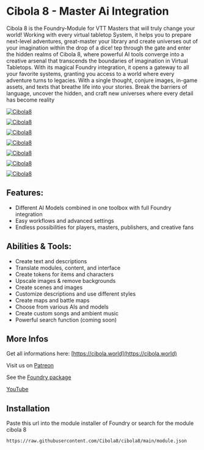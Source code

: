 # Cibola 8 - Master Ai Integration

Cibola 8 is the Foundry-Module for VTT Masters that will truly change your world! Working with every virtual tabletop System, it helps you to prepare next-level adventures, great-master your library and create universes out of your imagination within the drop of a dice! tep through the gate and enter the hidden realms of Cibola 8, where powerful AI tools converge into a creative arsenal that transcends the boundaries of imagination in Virtual Tabletops. With its magical Foundry integration, it opens a gateway to all your favorite systems, granting you access to a world where every adventure turns to legacies. With a single thought, conjure images, in-game assets, and texts that breathe life into your stories. Break the barriers of language, uncover the hidden, and craft new universes where every detail has become reality


<div class="video-thumbnails" style="display:flex;flex-wrap: wrap;gap: 10px;">
  <a style="flex: 1 1 300px; max-width: 50%;box-sizing: border-box;" href="https://www.youtube.com/watch?v=D6kDqNDsTVU" rel="nofollow">
    <img src="https://img.youtube.com/vi/D6kDqNDsTVU/0.jpg" alt="Cibola8">
  </a>
  <a style="flex: 1 1 300px; max-width: 50%;box-sizing: border-box;" href="https://www.youtube.com/watch?v=eKqE_W4gBsw" rel="nofollow">
    <img src="https://img.youtube.com/vi/eKqE_W4gBsw/0.jpg" alt="Cibola8">
  </a>
  <a style="flex: 1 1 300px; max-width: 50%;box-sizing: border-box;" href="https://www.youtube.com/watch?v=mAZD6PU9D0I" rel="nofollow">
    <img src="https://img.youtube.com/vi/mAZD6PU9D0I/0.jpg" alt="Cibola8">
  </a>
  <a style="flex: 1 1 300px; max-width: 50%;box-sizing: border-box;" href="https://www.youtube.com/watch?v=8EVi30Ul_dg" rel="nofollow">
    <img src="https://img.youtube.com/vi/8EVi30Ul_dg/0.jpg" alt="Cibola8">
  </a>
  <a style="flex: 1 1 300px; max-width: 50%;box-sizing: border-box;" href="https://www.youtube.com/watch?v=jRLEowFBhLc" rel="nofollow">
    <img src="https://img.youtube.com/vi/jRLEowFBhLc/0.jpg" alt="Cibola8">
  </a>
  <a style="flex: 1 1 300px; max-width: 50%;box-sizing: border-box;" href="https://www.youtube.com/watch?v=-dK6nbItmUE" rel="nofollow">
    <img src="https://img.youtube.com/vi/-dK6nbItmUE/0.jpg" alt="Cibola8">
  </a>
  <a style="flex: 1 1 300px; max-width: 50%;box-sizing: border-box;" href="https://www.youtube.com/watch?v=cED0n6zPEDo" rel="nofollow">
    <img src="https://img.youtube.com/vi/cED0n6zPEDo/0.jpg" alt="Cibola8">
  </a>
</div>



## Features:

* Different AI Models combined in one toolbox with full Foundry integration
* Easy workflows and advanced settings
* Endless possibilities for players, masters, publishers, and creative fans

## Abilities & Tools:

* Create text and descriptions
* Translate modules, content, and interface
* Create tokens for items and characters
* Upscale images & remove backgrounds
* Create scenes and images
* Customize descriptions and use different styles
* Create maps and battle maps
* Choose from various AIs and models
* Create custom songs and ambient music
* Powerful search function (coming soon)

## More Infos

Get all informations here: [https://cibola.world](https://cibola.world)

Visit us on [Patreon](https://patreon.com/Cibola)

See the [Foundry package](https://foundryvtt.com/packages/cibola8) 

[YouTube](https://www.youtube.com/@Cibola8/videos)

## Installation

Paste this url into the module installer of Foundry or search for the module cibola 8
```
https://raw.githubusercontent.com/Cibola8/cibola8/main/module.json
```
